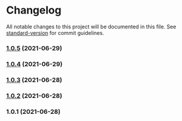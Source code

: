 # Changelog

All notable changes to this project will be documented in this file. See [standard-version](https://github.com/conventional-changelog/standard-version) for commit guidelines.

### [1.0.5](https://github.com/koatty/koatty_router/compare/v1.0.4...v1.0.5) (2021-06-29)

### [1.0.4](https://github.com/koatty/koatty_router/compare/v1.0.3...v1.0.4) (2021-06-29)

### [1.0.3](https://github.com/koatty/koatty_router/compare/v1.0.2...v1.0.3) (2021-06-28)

### [1.0.2](https://github.com/koatty/koatty_router/compare/v1.0.1...v1.0.2) (2021-06-28)

### 1.0.1 (2021-06-28)
